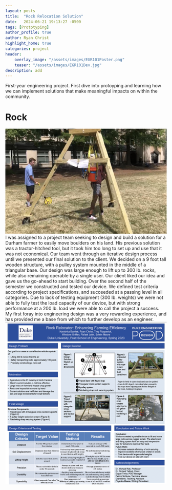 ```yaml
---
layout: posts
title:  "Rock Relocation Solution"
date:   2024-06-21 19:13:27 -0500
tags: [Prototyping]
author_profile: true
author: Ryan Christ
highlight_home: true
categories: project
header:
    overlay_image: "/assets/images/EGR101Poster.png"
    teaser: "/assets/images/EGR101Dev.jpg"
description: add
---
```

First-year engineering project. First dive into protoyping and learning how we can implement solutions that make meaningful impacts on within the community.

# Rock
![egr101](/assets/images/EGR101Dev.jpg)
I was assigned to a project team seeking to design and build a solution for a Durham farmer to easily move boulders on his land. His previous solution was a tractor-hitched tool, but it took him too long to set up and use that it was not economical. Our team went through an iterative design process until we presented our final solution to the client. We decided on a 9 foot tall wooden structure, with a pulley system mounted in the middle of a triangular base. Our design was large enough to lift up to 300 lb. rocks, while also remaining operable by a single user. Our client liked our idea and gave us the go-ahead to start building. Over the second half of the semester we constructed and tested our device. We defined test criteria according to project specifications, and succeeded at a passing level in all categories. Due to lack of testing equipment (300 lb. weights) we were not able to fully test the load capacity of our device, but with strong performance at a 200 lb. load we were able to call the project a success. My first foray into engineering design was a very rewarding experience, and has provided me a base from which to further develop as an engineer.
![egr101](/assets/images/EGR101Poster.png)